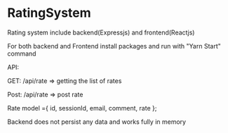 # RatingSystem
Rating system include backend(Expressjs) and frontend(Reactjs)

For both backend and Frontend install packages and run with "Yarn Start" command

API:
  
  GET: /api/rate => getting the list of rates
  
  Post: /api/rate => post rate
  
  Rate model ={
        id,
        sessionId,
        email,
        comment,
        rate
    };
    
    
  
Backend does not persist any data and works fully in memory
